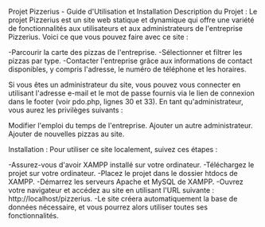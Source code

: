 Projet Pizzerius - Guide d'Utilisation et Installation
Description du Projet :
Le projet Pizzerius est un site web statique et dynamique qui offre une variété de fonctionnalités aux utilisateurs et aux administrateurs de l'entreprise Pizzerius. Voici ce que vous pouvez faire avec ce site :

-Parcourir la carte des pizzas de l'entreprise.
-Sélectionner et filtrer les pizzas par type.
-Contacter l'entreprise grâce aux informations de contact disponibles, y compris l'adresse, le numéro de téléphone et les horaires.


Si vous êtes un administrateur du site, vous pouvez vous connecter en utilisant l'adresse e-mail et le mot de passe fournis via le lien de connexion dans le footer (voir pdo.php, lignes 30 et 33). En tant qu'administrateur, vous aurez les privilèges suivants :

Modifier l'emploi du temps de l'entreprise.
Ajouter un autre administrateur.
Ajouter de nouvelles pizzas au site.


Installation :
Pour utiliser ce site localement, suivez ces étapes :

-Assurez-vous d'avoir XAMPP installé sur votre ordinateur.
-Téléchargez le projet sur votre ordinateur.
-Placez le projet dans le dossier htdocs de XAMPP.
-Démarrez les serveurs Apache et MySQL de XAMPP.
-Ouvrez votre navigateur et accédez au site en utilisant l'URL suivante : http://localhost/pizzerius.
-Le site créera automatiquement la base de données nécessaire, et vous pourrez alors utiliser toutes ses fonctionnalités.